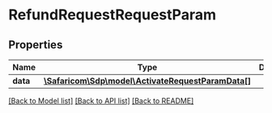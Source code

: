 # RefundRequestRequestParam

## Properties
Name | Type | Description | Notes
------------ | ------------- | ------------- | -------------
**data** | [**\Safaricom\Sdp\model\ActivateRequestParamData[]**](ActivateRequestParamData.md) |  | [optional] 

[[Back to Model list]](../README.md#documentation-for-models) [[Back to API list]](../README.md#documentation-for-api-endpoints) [[Back to README]](../README.md)


